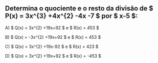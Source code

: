 ## Determina o quociente e o resto da divisão de $ P(x) = 3x^{3} +4x^{2} -4x -7 $ por $ x-5 $: 

A) $ Q(x) = 3x^{2} +19x+92 $ e $ R(x) = 453 $

B) $ Q(x) = -3x^{2} +19x+92 $ e $ R(x) = 453 $ 

C) $ Q(x) = 3x^{2} +19x-92 $ e $ R(x) = 423 $

D) $ Q(x) = 3x^{2} +19x+92  $ e $ R(x) = -453 $